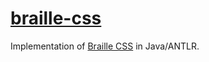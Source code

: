 [braille-css][]
===============

Implementation of [Braille CSS][braille-css-spec] in Java/ANTLR.


[braille-css-spec]: http://snaekobbi.github.io/braille-css-spec
[braille-css]: http://snaekobbi.github.io/braille-css
